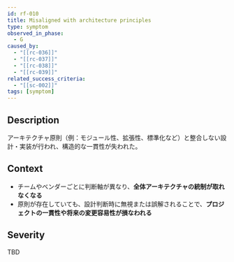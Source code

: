 ```yaml
---
id: rf-010
title: Misaligned with architecture principles
type: symptom
observed_in_phase:
  - G
caused_by:
  - "[[rc-036]]"
  - "[[rc-037]]"
  - "[[rc-038]]"
  - "[[rc-039]]"
related_success_criteria:
  - "[[sc-002]]"
tags: [symptom]
---
```


## Description
アーキテクチャ原則（例：モジュール性、拡張性、標準化など）と整合しない設計・実装が行われ、構造的な一貫性が失われた。

## Context
- チームやベンダーごとに判断軸が異なり、**全体アーキテクチャの統制が取れなくなる**  
- 原則が存在していても、設計判断時に無視または誤解されることで、**プロジェクトの一貫性や将来の変更容易性が損なわれる**

## Severity
TBD
